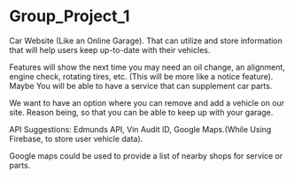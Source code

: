 # Group_Project_1

Car Website (Like an Online Garage). That can utilize and store information that will help users keep up-to-date with their vehicles.

Features will show the next time you may need an oil change, an alignment, engine check, rotating tires, etc. (This will be more like a notice feature). Maybe You will be able to have a service that can supplement car parts.

We want to have an option where you can remove and add a vehicle on our site. Reason being, so that you can be able to keep up with your garage.

API Suggestions: Edmunds API, Vin Audit ID, Google Maps.(While Using Firebase, to store user vehicle data).

Google maps could be used to provide a list of nearby shops for service or parts.